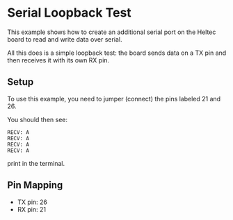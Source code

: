 Serial Loopback Test
====================

This example shows how to create an additional serial port on the Heltec board
to read and write data over serial.

All this does is a simple loopback test: the board sends data on a TX pin and
then receives it with its own RX pin.

Setup
-----

To use this example, you need to jumper (connect) the pins labeled 21 and 26.

You should then see:

```
RECV: A
RECV: A
RECV: A
RECV: A
```

print in the terminal.

Pin Mapping
-----------

- TX pin: 26
- RX pin: 21

